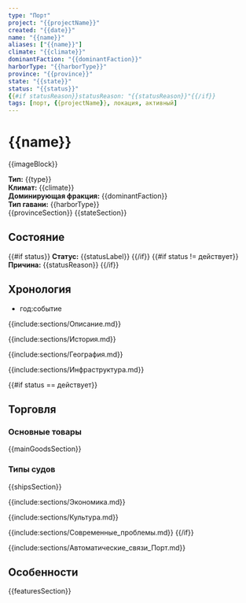```yaml
---
type: "Порт"
project: "{{projectName}}"
created: "{{date}}"
name: "{{name}}"
aliases: ["{{name}}"]
climate: "{{climate}}"
dominantFaction: "{{dominantFaction}}"
harborType: "{{harborType}}"
province: "{{province}}"
state: "{{state}}"
status: "{{status}}"
{{#if statusReason}}statusReason: "{{statusReason}}"{{/if}}
tags: [порт, {{projectName}}, локация, активный]
---
```


# {{name}}

{{imageBlock}}

**Тип:** {{type}}  
**Климат:** {{climate}}  
**Доминирующая фракция:** {{dominantFaction}}  
**Тип гавани:** {{harborType}}  
{{provinceSection}}
{{stateSection}}

## Состояние

{{#if status}}
**Статус:** {{statusLabel}}
{{/if}}
{{#if status != действует}}
**Причина:** {{statusReason}}
{{/if}}

## Хронология
- год:событие

{{include:sections/Описание.md}}

{{include:sections/История.md}}

{{include:sections/География.md}}

{{include:sections/Инфраструктура.md}}

{{#if status == действует}}

## Торговля

### Основные товары

{{mainGoodsSection}}

### Типы судов

{{shipsSection}}

{{include:sections/Экономика.md}}

{{include:sections/Культура.md}}

{{include:sections/Современные_проблемы.md}}
{{/if}}

{{include:sections/Автоматические_связи_Порт.md}}

## Особенности

{{featuresSection}}
